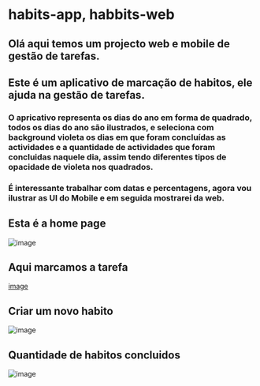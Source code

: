 # habits-app, habbits-web
## Olá aqui temos um projecto web e mobile de gestão de tarefas.
## Este é um aplicativo de marcação de habitos, ele ajuda na gestão de tarefas.
### O apricativo representa os dias do ano em forma de quadrado, todos os dias do ano são ilustrados, e seleciona com background violeta os dias em que foram concluídas as actividades e a quantidade de actividades que foram concluidas naquele dia, assim tendo diferentes tipos de opacidade de violeta nos quadrados.
### É interessante trabalhar com datas e percentagens, agora vou ilustrar as UI do Mobile e em seguida mostrarei da web.

## Esta é a home page
![image](https://github.com/mundinho340/habits-app/assets/72931424/ecd134bb-5165-4cf4-844a-32441d4cfcb1)
<br>
## Aqui marcamos a tarefa
[image](https://github.com/mundinho340/habits-app/assets/72931424/924a7dce-eb8c-4aa3-9c2c-c657cb070b52)
## Criar um novo habito
![image](https://github.com/mundinho340/habits-app/assets/72931424/9873f638-9f92-42d1-84fa-4bcbb41a703c)

## Quantidade de habitos concluidos
![image](https://github.com/mundinho340/habits-app/assets/72931424/a5c6b1ba-0888-4b97-be61-fff5328bb999)






